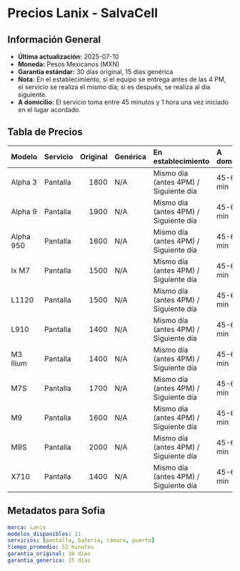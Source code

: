 # Precios Lanix - SalvaCell

## Información General
- **Última actualización:** 2025-07-10
- **Moneda:** Pesos Mexicanos (MXN)
- **Garantía estándar:** 30 días original, 15 días genérica
- **Nota:** En el establecimiento, si el equipo se entrega antes de las 4 PM, el servicio se realiza el mismo día; si es después, se realiza al día siguiente.
- **A domicilio:** El servicio toma entre 45 minutos y 1 hora una vez iniciado en el lugar acordado.

## Tabla de Precios

| Modelo    | Servicio   |   Original | Genérica   | En establecimiento                    | A domicilio   |
|:----------|:-----------|-----------:|:-----------|:--------------------------------------|:--------------|
| Alpha 3   | Pantalla   |       1800 | N/A        | Mismo día (antes 4PM) / Siguiente día | 45-60 min     |
| Alpha 9   | Pantalla   |       1900 | N/A        | Mismo día (antes 4PM) / Siguiente día | 45-60 min     |
| Alpha 950 | Pantalla   |       1600 | N/A        | Mismo día (antes 4PM) / Siguiente día | 45-60 min     |
| Ix M7     | Pantalla   |       1500 | N/A        | Mismo día (antes 4PM) / Siguiente día | 45-60 min     |
| L1120     | Pantalla   |       1500 | N/A        | Mismo día (antes 4PM) / Siguiente día | 45-60 min     |
| L910      | Pantalla   |       1400 | N/A        | Mismo día (antes 4PM) / Siguiente día | 45-60 min     |
| M3 Ilium  | Pantalla   |       1400 | N/A        | Mismo día (antes 4PM) / Siguiente día | 45-60 min     |
| M7S       | Pantalla   |       1700 | N/A        | Mismo día (antes 4PM) / Siguiente día | 45-60 min     |
| M9        | Pantalla   |       1600 | N/A        | Mismo día (antes 4PM) / Siguiente día | 45-60 min     |
| M9S       | Pantalla   |       2000 | N/A        | Mismo día (antes 4PM) / Siguiente día | 45-60 min     |
| X710      | Pantalla   |       1400 | N/A        | Mismo día (antes 4PM) / Siguiente día | 45-60 min     |

## Metadatos para Sofia
```yaml
marca: Lanix
modelos_disponibles: 11
servicios: [pantalla, batería, cámara, puerto]
tiempo_promedio: 52 minutos
garantia_original: 30 días
garantia_generica: 15 días
```
